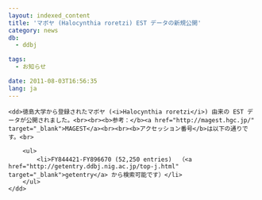 ```yaml
---
layout: indexed_content
title: 'マボヤ (Halocynthia roretzi) EST データの新規公開'
category: news
db:
  - ddbj

tags:
  - お知らせ

date: 2011-08-03T16:56:35
lang: ja
---
```


<html>

<dl>

    <dd>徳島大学から登録されたマボヤ (<i>Halocynthia roretzi</i>) 由来の EST データが公開されました。<br><br><b>参考：</b><a href="http://magest.hgc.jp/" target="_blank">MAGEST</a><br><br><b>アクセッション番号</b>は以下の通りです。<br>

        <ul>
            <li>FY844421-FY896670 (52,250 entries)  （<a href="http://getentry.ddbj.nig.ac.jp/top-j.html" target="_blank">getentry</a> から検索可能です）</li>
        </ul>
    </dd>
</dl>
</html>
